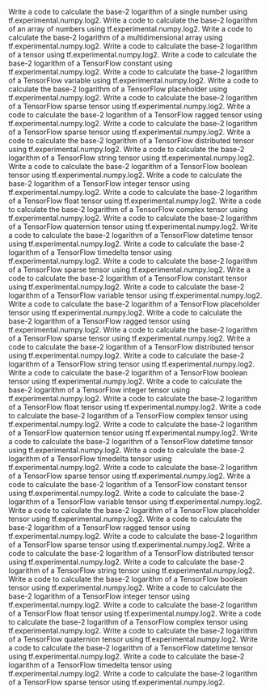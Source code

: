 Write a code to calculate the base-2 logarithm of a single number using tf.experimental.numpy.log2.
Write a code to calculate the base-2 logarithm of an array of numbers using tf.experimental.numpy.log2.
Write a code to calculate the base-2 logarithm of a multidimensional array using tf.experimental.numpy.log2.
Write a code to calculate the base-2 logarithm of a tensor using tf.experimental.numpy.log2.
Write a code to calculate the base-2 logarithm of a TensorFlow constant using tf.experimental.numpy.log2.
Write a code to calculate the base-2 logarithm of a TensorFlow variable using tf.experimental.numpy.log2.
Write a code to calculate the base-2 logarithm of a TensorFlow placeholder using tf.experimental.numpy.log2.
Write a code to calculate the base-2 logarithm of a TensorFlow sparse tensor using tf.experimental.numpy.log2.
Write a code to calculate the base-2 logarithm of a TensorFlow ragged tensor using tf.experimental.numpy.log2.
Write a code to calculate the base-2 logarithm of a TensorFlow sparse tensor using tf.experimental.numpy.log2.
Write a code to calculate the base-2 logarithm of a TensorFlow distributed tensor using tf.experimental.numpy.log2.
Write a code to calculate the base-2 logarithm of a TensorFlow string tensor using tf.experimental.numpy.log2.
Write a code to calculate the base-2 logarithm of a TensorFlow boolean tensor using tf.experimental.numpy.log2.
Write a code to calculate the base-2 logarithm of a TensorFlow integer tensor using tf.experimental.numpy.log2.
Write a code to calculate the base-2 logarithm of a TensorFlow float tensor using tf.experimental.numpy.log2.
Write a code to calculate the base-2 logarithm of a TensorFlow complex tensor using tf.experimental.numpy.log2.
Write a code to calculate the base-2 logarithm of a TensorFlow quaternion tensor using tf.experimental.numpy.log2.
Write a code to calculate the base-2 logarithm of a TensorFlow datetime tensor using tf.experimental.numpy.log2.
Write a code to calculate the base-2 logarithm of a TensorFlow timedelta tensor using tf.experimental.numpy.log2.
Write a code to calculate the base-2 logarithm of a TensorFlow sparse tensor using tf.experimental.numpy.log2.
Write a code to calculate the base-2 logarithm of a TensorFlow constant tensor using tf.experimental.numpy.log2.
Write a code to calculate the base-2 logarithm of a TensorFlow variable tensor using tf.experimental.numpy.log2.
Write a code to calculate the base-2 logarithm of a TensorFlow placeholder tensor using tf.experimental.numpy.log2.
Write a code to calculate the base-2 logarithm of a TensorFlow ragged tensor using tf.experimental.numpy.log2.
Write a code to calculate the base-2 logarithm of a TensorFlow sparse tensor using tf.experimental.numpy.log2.
Write a code to calculate the base-2 logarithm of a TensorFlow distributed tensor using tf.experimental.numpy.log2.
Write a code to calculate the base-2 logarithm of a TensorFlow string tensor using tf.experimental.numpy.log2.
Write a code to calculate the base-2 logarithm of a TensorFlow boolean tensor using tf.experimental.numpy.log2.
Write a code to calculate the base-2 logarithm of a TensorFlow integer tensor using tf.experimental.numpy.log2.
Write a code to calculate the base-2 logarithm of a TensorFlow float tensor using tf.experimental.numpy.log2.
Write a code to calculate the base-2 logarithm of a TensorFlow complex tensor using tf.experimental.numpy.log2.
Write a code to calculate the base-2 logarithm of a TensorFlow quaternion tensor using tf.experimental.numpy.log2.
Write a code to calculate the base-2 logarithm of a TensorFlow datetime tensor using tf.experimental.numpy.log2.
Write a code to calculate the base-2 logarithm of a TensorFlow timedelta tensor using tf.experimental.numpy.log2.
Write a code to calculate the base-2 logarithm of a TensorFlow sparse tensor using tf.experimental.numpy.log2.
Write a code to calculate the base-2 logarithm of a TensorFlow constant tensor using tf.experimental.numpy.log2.
Write a code to calculate the base-2 logarithm of a TensorFlow variable tensor using tf.experimental.numpy.log2.
Write a code to calculate the base-2 logarithm of a TensorFlow placeholder tensor using tf.experimental.numpy.log2.
Write a code to calculate the base-2 logarithm of a TensorFlow ragged tensor using tf.experimental.numpy.log2.
Write a code to calculate the base-2 logarithm of a TensorFlow sparse tensor using tf.experimental.numpy.log2.
Write a code to calculate the base-2 logarithm of a TensorFlow distributed tensor using tf.experimental.numpy.log2.
Write a code to calculate the base-2 logarithm of a TensorFlow string tensor using tf.experimental.numpy.log2.
Write a code to calculate the base-2 logarithm of a TensorFlow boolean tensor using tf.experimental.numpy.log2.
Write a code to calculate the base-2 logarithm of a TensorFlow integer tensor using tf.experimental.numpy.log2.
Write a code to calculate the base-2 logarithm of a TensorFlow float tensor using tf.experimental.numpy.log2.
Write a code to calculate the base-2 logarithm of a TensorFlow complex tensor using tf.experimental.numpy.log2.
Write a code to calculate the base-2 logarithm of a TensorFlow quaternion tensor using tf.experimental.numpy.log2.
Write a code to calculate the base-2 logarithm of a TensorFlow datetime tensor using tf.experimental.numpy.log2.
Write a code to calculate the base-2 logarithm of a TensorFlow timedelta tensor using tf.experimental.numpy.log2.
Write a code to calculate the base-2 logarithm of a TensorFlow sparse tensor using tf.experimental.numpy.log2.